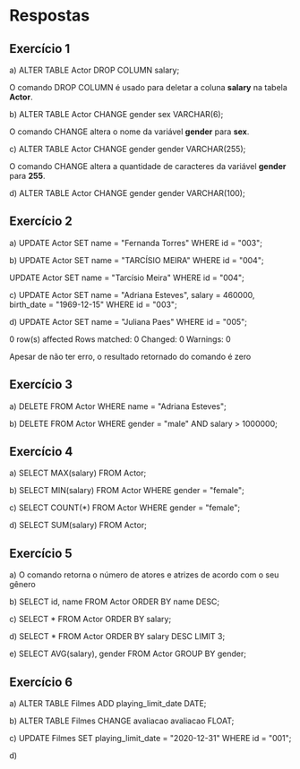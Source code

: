 # Respostas

## Exercício 1

a) 
ALTER TABLE Actor DROP COLUMN salary;

O comando DROP COLUMN é usado para deletar a coluna **salary** na tabela **Actor**.

b) 
ALTER TABLE Actor CHANGE gender sex VARCHAR(6);

O comando CHANGE altera o nome da variável **gender** para **sex**.

c) 
ALTER TABLE Actor CHANGE gender gender VARCHAR(255);

O comando CHANGE altera a quantidade de caracteres da variável **gender** para **255**.

d) 
ALTER TABLE Actor CHANGE gender gender VARCHAR(100);

## Exercício 2

a) 
UPDATE Actor
SET name = "Fernanda Torres"
WHERE id = "003";

b) 
UPDATE Actor
SET name = "TARCÍSIO MEIRA"
WHERE id = "004";

UPDATE Actor
SET name = "Tarcísio Meira"
WHERE id = "004";

c)
UPDATE Actor
SET 
	name = "Adriana Esteves", 
    salary = 460000,
    birth_date = "1969-12-15"
WHERE id = "003";

d) 
UPDATE Actor
SET name = "Juliana Paes"
WHERE id = "005";

0 row(s) affected Rows matched: 0  Changed: 0  Warnings: 0

Apesar de não ter erro, o resultado retornado do comando é zero

## Exercício 3

a) DELETE FROM Actor WHERE name = "Adriana Esteves";

b) DELETE FROM Actor WHERE gender = "male" AND salary > 1000000;

## Exercício 4

a) SELECT MAX(salary) FROM Actor;

b) SELECT MIN(salary) FROM Actor WHERE gender = "female";

c) SELECT COUNT(*) FROM Actor WHERE gender = "female";

d) SELECT SUM(salary) FROM Actor;

## Exercício 5

a) O comando retorna o número de atores e atrizes de acordo com o seu gênero 

b) SELECT id, name FROM Actor ORDER BY name DESC;

c) SELECT * FROM Actor ORDER BY salary;

d) SELECT * FROM Actor ORDER BY salary DESC LIMIT 3;

e) SELECT AVG(salary), gender FROM Actor GROUP BY gender;

## Exercício 6

a) ALTER TABLE Filmes ADD playing_limit_date DATE;

b) ALTER TABLE Filmes CHANGE avaliacao avaliacao FLOAT;

c) UPDATE Filmes SET playing_limit_date = "2020-12-31" WHERE id = "001";

d) 